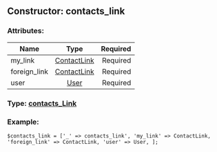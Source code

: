 ## Constructor: contacts\_link  

### Attributes:

| Name     |    Type       | Required |
|----------|:-------------:|---------:|
|my\_link|[ContactLink](../types/ContactLink.md) | Required|
|foreign\_link|[ContactLink](../types/ContactLink.md) | Required|
|user|[User](../types/User.md) | Required|


### Type: [contacts\_Link](../types/contacts\_Link.md)

### Example:


```
$contacts_link = ['_' => contacts_link', 'my_link' => ContactLink, 'foreign_link' => ContactLink, 'user' => User, ];
```